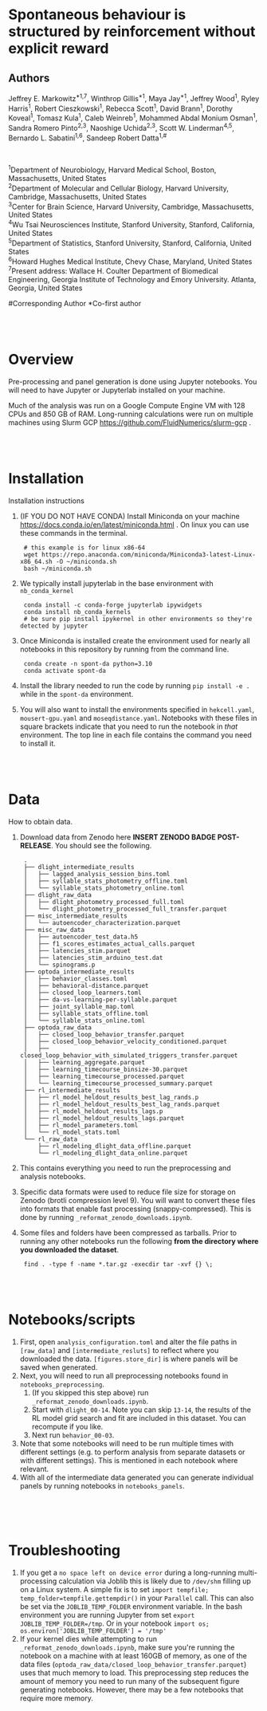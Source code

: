 # Spontaneous behaviour is structured by reinforcement without explicit reward

## Authors
Jeffrey E. Markowitz<sup>*1,7</sup>, Winthrop Gillis<sup>*1</sup>, Maya Jay<sup>*1</sup>, Jeffrey Wood<sup>1</sup>, Ryley Harris<sup>1</sup>, Robert Cieszkowski<sup>1</sup>, Rebecca Scott<sup>1</sup>, David Brann<sup>1</sup>, Dorothy Koveal<sup>1</sup>, Tomasz Kula<sup>1</sup>, Caleb Weinreb<sup>1</sup>, Mohammed Abdal Monium Osman<sup>1</sup>, Sandra Romero Pinto<sup>2,3</sup>, Naoshige Uchida<sup>2,3</sup>, Scott W. Linderman<sup>4,5</sup>, Bernardo L. Sabatini<sup>1,6</sup>, Sandeep Robert Datta<sup>1,#</sup>

<br>

<sup>1</sup>Department of Neurobiology, Harvard Medical School, Boston, Massachusetts, United States<br>
<sup>2</sup>Department of Molecular and Cellular Biology, Harvard University, Cambridge, Massachusetts, United States<br>
<sup>3</sup>Center for Brain Science, Harvard University, Cambridge, Massachusetts, United States<br>
<sup>4</sup>Wu Tsai Neurosciences Institute, Stanford University, Stanford, California, United States<br>
<sup>5</sup>Department of Statistics, Stanford University, Stanford, California, United States<br>
<sup>6</sup>Howard Hughes Medical Institute, Chevy Chase, Maryland, United States<br>
<sup>7</sup>Present address: Wallace H. Coulter Department of Biomedical Engineering, Georgia Institute of Technology and Emory University. Atlanta, Georgia, United States<br>

#Corresponding Author 
*Co-first author

<br><br>

# Overview

Pre-processing and panel generation is done using Jupyter notebooks. You will need to have Jupyter or Jupyterlab installed on your machine. 

Much of the analysis was run on a Google Compute Engine VM with 128 CPUs and 850 GB of RAM. Long-running calculations were run on multiple machines using Slurm GCP https://github.com/FluidNumerics/slurm-gcp . 


<br><br>

# Installation

Installation instructions

1. (IF YOU DO NOT HAVE CONDA) Install Miniconda on your machine https://docs.conda.io/en/latest/miniconda.html . On linux you can use these commands in the terminal.

		# this example is for linux x86-64
		wget https://repo.anaconda.com/miniconda/Miniconda3-latest-Linux-x86_64.sh -O ~/miniconda.sh
		bash ~/miniconda.sh
1. We typically install jupyterlab in the base environment with `nb_conda_kernel`

		conda install -c conda-forge jupyterlab ipywidgets
		conda install nb_conda_kernels
		# be sure pip install ipykernel in other environments so they're detected by jupyter
1. Once Miniconda is installed create the environment used for nearly all notebooks in this repository by running from the command line.

		conda create -n spont-da python=3.10
		conda activate spont-da
1. Install the library needed to run the code by running `pip install -e .` while in the `spont-da` environment.
1. You will also want to install the environments specified in `hekcell.yaml`, `mousert-gpu.yaml` and `moseqdistance.yaml`. Notebooks with these files in square brackets indicate that you need to run the notebook in *that* environment. The top line in each file contains the command you need to install it.


<br><br>

# Data

How to obtain data.

1. Download data from Zenodo here **INSERT ZENODO BADGE POST-RELEASE**. You should see the following.

		.
		├── dlight_intermediate_results
		│   ├── lagged_analysis_session_bins.toml
		│   ├── syllable_stats_photometry_offline.toml
		│   └── syllable_stats_photometry_online.toml
		├── dlight_raw_data
		│   ├── dlight_photometry_processed_full.toml
		│   └── dlight_photometry_processed_full_transfer.parquet
		├── misc_intermediate_results
		│   └── autoencoder_characterization.parquet
		├── misc_raw_data
		│   ├── autoencoder_test_data.h5
		│   ├── f1_scores_estimates_actual_calls.parquet
		│   ├── latencies_stim.parquet
		│   ├── latencies_stim_arduino_test.dat
		│   └── spinograms.p
		├── optoda_intermediate_results
		│   ├── behavior_classes.toml
		│   ├── behavioral-distance.parquet
		│   ├── closed_loop_learners.toml
		│   ├── da-vs-learning-per-syllable.parquet
		│   ├── joint_syllable_map.toml
		│   ├── syllable_stats_offline.toml
		│   └── syllable_stats_online.toml
		├── optoda_raw_data
		│   ├── closed_loop_behavior_transfer.parquet
		│   ├── closed_loop_behavior_velocity_conditioned.parquet
		│   ├── closed_loop_behavior_with_simulated_triggers_transfer.parquet
		│   ├── learning_aggregate.parquet
		│   ├── learning_timecourse_binsize-30.parquet
		│   ├── learning_timecourse_processed.parquet
		│   └── learning_timecourse_processed_summary.parquet
		├── rl_intermediate_results
		│   ├── rl_model_heldout_results_best_lag_rands.p
		│   ├── rl_model_heldout_results_best_lag_rands.parquet
		│   ├── rl_model_heldout_results_lags.p
		│   ├── rl_model_heldout_results_lags.parquet
		│   ├── rl_model_parameters.toml
		│   └── rl_model_stats.toml
		└── rl_raw_data
			├── rl_modeling_dlight_data_offline.parquet
			└── rl_modeling_dlight_data_online.parquet
1. This contains everything you need to run the preprocessing and analysis notebooks.
1. Specific data formats were used to reduce file size for storage on Zenodo (brotli compression level 9). You will want to convert these files into formats that enable fast processing (snappy-compressed). This is done by running `_reformat_zenodo_downloads.ipynb`.
1. Some files and folders have been compressed as tarballs. Prior to running any other notebooks run the following **from the directory where you downloaded the dataset**. 

		find . -type f -name *.tar.gz -execdir tar -xvf {} \;


<br><br>

# Notebooks/scripts

1. First, open `analysis_configuration.toml` and alter the file paths in `[raw_data]` and `[intermediate_resluts]` to reflect where you downloaded the data. `[figures.store_dir]` is where panels will be saved when generated.
1. Next, you will need to run all preprocessing notebooks found in `notebooks_preprocessing`.
	1. (If you skipped this step above) run `_reformat_zenodo_downloads.ipynb`.
	1. Start with `dlight_00-14`. Note you can skip `13-14`, the results of the RL model grid search and fit are included in this dataset. You can recompute if you like.
	1. Next run `behavior_00-03`.
1. Note that some notebooks will need to be run multiple times with different settings (e.g. to perform analysis from separate datasets or with different settings). This is mentioned in each notebook where relevant.
1. With all of the intermediate data generated you can generate individual panels by running notebooks in `notebooks_panels`.

<br><br><br>

# Troubleshooting

1. If you get a `no space left on device error` during a long-running multi-processing calculation via Joblib this is likely due to `/dev/shm` filling up on a Linux system. A simple fix is to set `import tempfile; temp_folder=tempfile.gettempdir()` in your `Parallel` call. This can also be set via the `JOBLIB_TEMP_FOLDER` environment variable. In the bash environment you are running Jupyter from set `export JOBLIB_TEMP_FOLDER=/tmp`. Or in your notebook `import os; os.environ['JOBLIB_TEMP_FOLDER'] = '/tmp' `
2. If your kernel dies while attempting to run `_reformat_zenodo_downloads.ipynb`, make sure you're running the notebook on a machine with at least 160GB of memory, as one of the data files (`optoda_raw_data/closed_loop_behavior_transfer.parquet`) uses that much memory to load. This preprocessing step reduces the amount of memory you need to run many of the subsequent figure generating notebooks. However, there may be a few notebooks that require more memory.
